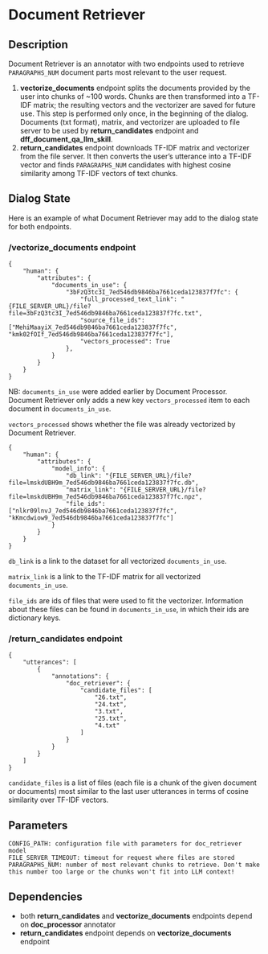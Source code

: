 # Document Retriever

## Description

Document Retriever is an annotator with two endpoints used to retrieve `PARAGRAPHS_NUM` document parts most relevant to the user request.

1. **vectorize_documents** endpoint splits the documents provided by the user into chunks of ~100 words. Chunks are then transformed into a TF-IDF matrix; the resulting vectors and the vectorizer are saved for future use. This step is performed only once, in the beginning of the dialog.
Documents (txt format), matrix, and vectorizer are uploaded to file server to be used by **return_candidates** endpoint and **dff_document_qa_llm_skill**.
2. **return_candidates** endpoint downloads TF-IDF matrix and vectorizer from the file server. It then converts the user’s utterance into a TF-IDF vector and finds `PARAGRAPHS_NUM` candidates with highest cosine similarity among TF-IDF vectors of text chunks.

## Dialog State

Here is an example of what Document Retriever may add to the dialog state for both endpoints.

### /vectorize_documents endpoint
```
{
    "human": {
        "attributes": {
            "documents_in_use": {
                "3bFzQ3tc3I_7ed546db9846ba7661ceda123837f7fc": {
                    "full_processed_text_link": "{FILE_SERVER_URL}/file?file=3bFzQ3tc3I_7ed546db9846ba7661ceda123837f7fc.txt",
                    "source_file_ids": ["MehiMaayiX_7ed546db9846ba7661ceda123837f7fc", "kmk02fOIf_7ed546db9846ba7661ceda123837f7fc"],
                    "vectors_processed": True
                },
            }
        }
    }
}
```
NB: `documents_in_use` were added earlier by Document Processor. Document Retriever only adds a new key `vectors_processed` item to each document in `documents_in_use`.

`vectors_processed` shows whether the file was already vectorized by Document Retriever.

```
{
    "human": {
        "attributes": {
            "model_info": {
                "db_link": "{FILE_SERVER_URL}/file?file=lmskdUBH9m_7ed546db9846ba7661ceda123837f7fc.db",
                "matrix_link": "{FILE_SERVER_URL}/file?file=lmskdUBH9m_7ed546db9846ba7661ceda123837f7fc.npz",
                "file_ids": ["nlkr09lnvJ_7ed546db9846ba7661ceda123837f7fc", "kKmcdwiow9_7ed546db9846ba7661ceda123837f7fc"]
            }
        }
    }
}
```

`db_link` is a link to the dataset for all vectorized `documents_in_use`.

`matrix_link` is a link to the TF-IDF matrix for all vectorized `documents_in_use`.

`file_ids` are ids of files that were used to fit the vectorizer. Information about these files can be found in `documents_in_use`, in which their ids are dictionary keys.

### /return_candidates endpoint

```
{
    "utterances": [
        {
            "annotations": {
                "doc_retriever": {
                    "candidate_files": [
                        "26.txt",
                        "24.txt",
                        "3.txt",
                        "25.txt",
                        "4.txt"
                    ]
                }
            }
        }
    ]
}
```

`candidate_files` is a list of files (each file is a chunk of the given document or documents) most similar to the last user utterances in terms of cosine similarity over TF-IDF vectors. 

## Parameters

```
CONFIG_PATH: configuration file with parameters for doc_retriever model
FILE_SERVER_TIMEOUT: timeout for request where files are stored
PARAGRAPHS_NUM: number of most relevant chunks to retrieve. Don't make this number too large or the chunks won't fit into LLM context!
```

## Dependencies

- both **return_candidates** and **vectorize_documents** endpoints depend on **doc_processor** annotator
- **return_candidates** endpoint depends on **vectorize_documents** endpoint